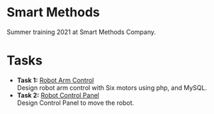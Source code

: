 # Smart Methods
Summer training 2021 at Smart Methods Company. 

# Tasks
* **Task 1:** [Robot Arm Control](https://github.com/ITReema/Smart-Methods/tree/main/Robot%20Arm%20Control)</br>
Design robot arm control with Six motors using php, and MySQL.
* **Task 2:** [Robot Control Panel](https://github.com/ITReema/Smart-Methods/tree/main/Robot%20Control%20Panel)</br>
Design Control Panel to move the robot.
